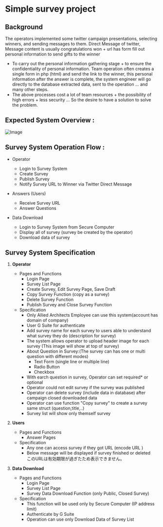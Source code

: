 
# Simple survey project

## Background
    
   The operators implemented some twitter campaign presentations, selecting winners, and sending messages to them.
    Direct Message of twitter, Message content is usually congratulations won + url has form fill out personal information to send gifts to the winner
   * To carry out the personal information gathering stage + to ensure the confidentiality of personal information. Team operation often creates a single form in php (html)
    and send the link to the winner, this personal information after the answer is complete, the system engineer will go directly to the database extracted data, sent to the operation
    ... and many other steps.
   * The above processes cost a lot of team resources + the possibility of high errors + less security ... So the desire to have a solution to solve the problem.

## Expected System Overview :

![Image](https://lh3.googleusercontent.com/5sBMEi75Utn3AVc2Em_To6hN0xfOKiQLW4HOArZtQXv3DHoF5jLEUnS9aQ7Z-rD0p_b5qfCfDZdHtXG7VCY_-yhMkyxpLR_XuIljKOlos_zl_r9mw414dUu-sR6-3ImKWjuy1vx0kQ)


## Survey System Operation Flow :

* Operator								
  * Login to Survey System							
  * Create Survey							
  * Publish Survey							
  * Notify Survey URL to Winner via Twitter Direct Message		
													
* Answers (Users)								
  * Receive Survey URL							
  * Answer Questions							
								
* Data Download								
  * Login to Survey System from Secure Computer							
  * Display all of survey (survey be created by the operator)							
  * Download data of survey	
  
## Survey System Specification

1. **Operator**																
	* Pages and Functions															
	  * Login Page														
	  * Survey List Page														
	  * Create Survey, Edit Survey Page, Save Draft														
	  * Copy Survey Function (copy as a survey)														
	  * Delete Survey Function														
	  * Publish Survey and Close Survey Function																										
	* Specification															
		* Only Allied Architects Employee can use this system(account has domain of company)						
		* User G Suite for authenticate														
		* Add survey name for each survey to users able to understand what survey they do (description for survey)														
		* The system allows operator to upload header image for each survey	(This image will show at top of survey)				
		* About Question in Survey:(The survey can has one or multi question with different modes)						
		    * Text Form (single line or multiple line)												
		    * Radio Button												
			* Checkbox											
		* With earch question in survey, Operator can set required* or optional														
		* Operator could not edit survey if the survey was published														
		* Operator can delete survey (include data in database) after campaign closed downloaded data														
		* Operator can use function "Copy survey" to create a survey same struct (question,title,..)														
		* Survey list will show only themself survey																				
2. **Users**											
	* Pages and Functions										
		* Answer Pages																
	* Specification										
		* Any one can access survey if they got URL (encode URL )									
		* Below message will be displayed if survey finished or deleted									
			このURLは有効期限が過ぎたため表示できません。								
											
3. **Data Download**											
	* Pages and Functions										
		- Login Page									
		- Survey List Page									
		- Survey Data Download Function (only Public, Closed Survey)																	
	* Specification										
		- This function will be used only by Secure Computer (IP address limit)									
		- Authenticate by G Suite									
		- Operation can use only Download Data of Survey List									